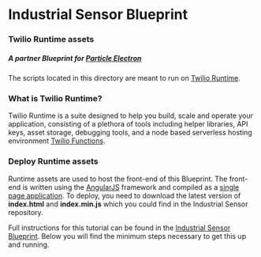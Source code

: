 # Industrial Sensor Blueprint
### Twilio Runtime assets
##### A partner Blueprint for [Particle Electron](https://www.particle.io)
The scripts located in this directory are meant to run on [Twilio Runtime](https://www.twilio.com/docs/api/runtime/functions).

### What is Twilio Runtime?
Twilio Runtime is a suite designed to help you build, scale and operate your application, consisting of a plethora of tools including helper libraries, API keys, asset storage, debugging tools, and a node based serverless hosting environment [Twilio Functions](https://www.twilio.com/docs/api/runtime/functions).

### Deploy Runtime assets
Runtime assets are used to host the front-end of this Blueprint. The front-end is written using the [AngularJS](https://angularjs.org/) framework and compiled as a [single page application](https://en.wikipedia.org/wiki/Single-page_application). To deploy, you need to download the latest version of **index.html** and **index.min.js** which you could find in the Industrial Sensor repository.

Full instructions for this tutorial can be found in the [Industrial Sensor Blueprint](https://www.twilio.com/wireless/blueprints/industrial-sensor/). Below you will find the minimum steps necessary to get this up and running.